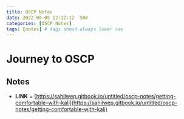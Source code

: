 ```yaml
---
title: OSCP Notes
date: 2022-08-05 12:12:12 -500
categories: [OSCP Notes]
tags: [notes] # tags shoud always lower cae
---
```


# Journey to OSCP

## Notes

* **LINK** =          [https://sahilwep.gitbook.io/untitled/oscp-notes/getting-comfortable-with-kali](https://sahilwep.gitbook.io/untitled/oscp-notes/getting-comfortable-with-kali)



